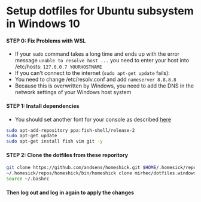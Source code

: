 # Setup dotfiles for Ubuntu subsystem in Windows 10

#### STEP 0: Fix Problems with WSL
- If your `sudo` command takes a long time and ends up with the error message `unable to resolve host ...` you need to enter your host into /etc/hosts: `127.0.0.7 YOURHOSTNAME`
- If you can't connect to the internet (`sudo apt-get update` fails):
 - You need to change /etc/resolv.conf and add `nameserver 8.8.8.8`
 - Because this is overwritten by Windows, you need to add the DNS in the network settings of your Windows host system

#### STEP 1: Install dependencies
 - You should set another font for your console as described [here](http://www.hanselman.com/blog/UsingConsolasAsTheWindowsConsoleFont.aspx)
```bash
sudo apt-add-repository ppa:fish-shell/release-2
sudo apt-get update
sudo apt-get install fish vim git -y
```


#### STEP 2: Clone the dotfiles from these reporitory
```bash
git clone https://github.com/andsens/homeshick.git $HOME/.homesick/repos/homeshick
~/.homesick/repos/homeshick/bin/homeshick clone mirhec/dotfiles.windows
source ~/.bashrc
```

#### Then log out and log in again to apply the changes
